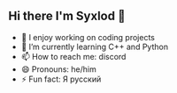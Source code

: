 ## Hi there I'm Syxlod 👋

- 🔭 I enjoy working on coding projects
- 🌱 I’m currently learning C++ and Python
- 📫 How to reach me: discord
- 😄 Pronouns: he/him
- ⚡ Fun fact: Я русский
